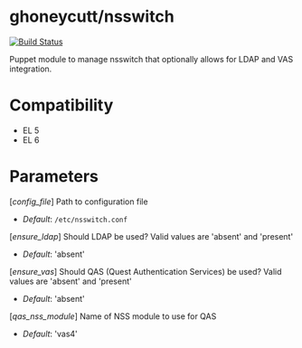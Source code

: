 # ghoneycutt/nsswitch #

[![Build Status](
https://api.travis-ci.org/ghoneycutt/puppet-module-nsswitch.png?branch=master)](https://travis-ci.org/ghoneycutt/puppet-module-nsswitch)

Puppet module to manage nsswitch that optionally allows for LDAP and VAS integration.

# Compatibility #
  * EL 5
  * EL 6

# Parameters #
[*config_file*]
Path to configuration file
- *Default*: `/etc/nsswitch.conf`

[*ensure_ldap*]
Should LDAP be used? Valid values are 'absent' and 'present'
- *Default*: 'absent'

[*ensure_vas*]
Should QAS (Quest Authentication Services) be used? Valid values are 'absent'
and 'present'
- *Default*: 'absent'

[*qas_nss_module*]
Name of NSS module to use for QAS
- *Default*: 'vas4'

